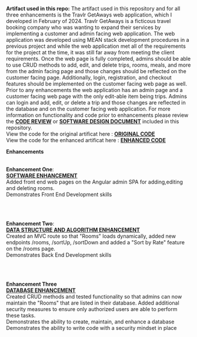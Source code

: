 

**Artifact used in this repo:**
The artifact used in this repository and for all three enhancements is the Travlr GetAways web application, which I developed in February of 2024. Travlr GetAways is a ficticous travel booking company who was wanting to expand their services by implementing a customer and admin facing web application. The web application was developed using MEAN stack development procedures in a previous project and while the web application met all of the requirements for the project at the time, it was still far away from meeting the client requirements. Once the web page is fully completed, admins should be able to use CRUD methods to add, edit, and delete trips, rooms, meals, and more from the admin facing page and those changes should be reflected on the customer facing page. Additionally, login, registration, and checkout features should be implemented on the customer facing web page as well.  Prior to any enhancements the web application has an admin page and a customer facing web page with the only edit-able item being trips. Admins can login and add, edit, or delete a trip and those changes are reflected in the database and on the customer facing web application. For more information on functionality and code prior to enhancements please review the [**CODE REVIEW**](https://www.youtube.com/watch?v=9WlSppAobVI)
 or [**SOFTWARE DESIGN DOCUMENT**](https://view.officeapps.live.com/op/view.aspx?src=https%3A%2F%2Fraw.githubusercontent.com%2FJessicaDuft%2FCS499-Capstone%2Fmain%2FCS%2520465%2520Software%2520Design%2520Document%2520V%25203.0%2520(FINAL).docx&wdOrigin=BROWSELINK) included in this repository. <br/>
 View the code for the original artificat here : [**ORIGINAL CODE**]( https://github.com/JessicaDuft/CS499-Capstone/tree/main/Original_Code)
 <br/>
 View the code for the enhanced artificat here : [**ENHANCED CODE**](https://github.com/JessicaDuft/CS499-Capstone/tree/main/Enhanced_Code)


**Enhancements**
<br/>
<br/>


**Enhancement One**: 
<br />
[**SOFTWARE ENHANCEMENT**](https://github.com/JessicaDuft/Software_Enhancement)
<br/>
Added front end web pages on the Angular admin SPA for adding,editing and deleting rooms.
<br/>
Demonstrates Front End Development skills

<br/>
<br/>


**Enhancement Two**: 
<br/>
[**DATA STRUCTURE AND ALGORITHM ENHANCEMENT**](https://github.com/JessicaDuft/Data_Structure_Enhancement)
<br/>
Created an MVC route so that "Rooms" loads dynamically, added new endpoints /rooms, /sortUp, /sortDown and added a "Sort by Rate" feature on the /rooms page. 
<br/>
Demonstrates Back End Development skills

<br/>
<br/>




**Enhancement Three**
<br/> 
[**DATABASE ENHANCEMENT**](https://github.com/JessicaDuft/Database_Enhancement)
<br/> 
Created CRUD methods and tested functionality so that admins can now maintain the "Rooms" that are listed in their database. Added additional security measures to ensure only authorized users are able to perform these tasks. 
<br/> 
Demonstrates the ability to create, maintain, and enhance a database 
<br/> 
Demonstrates the ability to write code with a security mindset in place 



